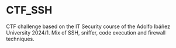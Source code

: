 # CTF_SSH
CTF challenge based on the IT Security course of the Adolfo Ibáñez University 2024/1. Mix of SSH, sniffer, code execution and firewall techniques.
